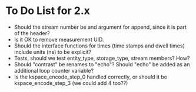 To Do List for 2.x
==================

* Should the stream number be and argument for append, since it is part of the header?
* Is it OK to remove measurement UID.
* Should the interface functions for times (time stamps and dwell times) include units (ns) to be explicit?
* Tests, should we test entity_type, storage_type, stream members? How?
* Should "contrast" be renames to "echo"? Should "echo" be added as an additional loop counter variable?
* Is the kspace_encode_step_0 handled correctly, or should it be kspace_encode_step_3 (we could add 4 too??)